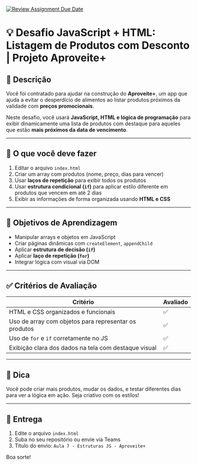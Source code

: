[![Review Assignment Due Date](https://classroom.github.com/assets/deadline-readme-button-22041afd0340ce965d47ae6ef1cefeee28c7c493a6346c4f15d667ab976d596c.svg)](https://classroom.github.com/a/rkjwTjrr)
# 💡 Desafio JavaScript + HTML: Listagem de Produtos com Desconto | Projeto Aproveite+

## 🥦 Descrição

Você foi contratado para ajudar na construção do **Aproveite+**, um app que ajuda a evitar o desperdício de alimentos ao listar produtos próximos da validade com **preços promocionais**.

Neste desafio, você usará **JavaScript, HTML e lógica de programação** para exibir dinamicamente uma lista de produtos com destaque para aqueles que estão **mais próximos da data de vencimento**.

---

## 🧩 O que você deve fazer

1. Editar o arquivo `index.html`
2. Criar um array com produtos (nome, preço, dias para vencer)
3. Usar **laços de repetição** para exibir todos os produtos
4. Usar **estrutura condicional (`if`)** para aplicar estilo diferente em produtos que vencem em até 2 dias
5. Exibir as informações de forma organizada usando **HTML e CSS**

---

## 🎯 Objetivos de Aprendizagem

- Manipular arrays e objetos em JavaScript
- Criar páginas dinâmicas com `createElement`, `appendChild`
- Aplicar **estrutura de decisão (`if`)**
- Aplicar **laço de repetição (`for`)**
- Integrar lógica com visual via DOM

---

## ✅ Critérios de Avaliação

| Critério | Avaliado |
|----------|----------|
| HTML e CSS organizados e funcionais | ✅ |
| Uso de array com objetos para representar os produtos | ✅ |
| Uso de `for` e `if` corretamente no JS | ✅ |
| Exibição clara dos dados na tela com destaque visual | ✅ |

---

## 🚀 Dica

Você pode criar mais produtos, mudar os dados, e testar diferentes dias para ver a lógica em ação. Seja criativo com os estilos!

---

## 📂 Entrega

1. Edite o arquivo `index.html`
2. Suba no seu repositório ou envie via Teams
3. Título do envio: `Aula 7 - Estruturas JS - Aproveite+`

Boa sorte!
